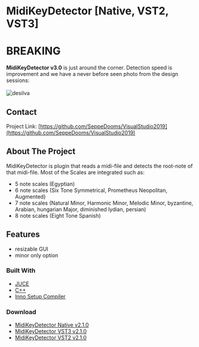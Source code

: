 # MidiKeyDetector [Native, VST2, VST3]


# BREAKING

**MidiKeyDetector v3.0** is just around the corner. Detection speed is improvement and we have a never before seen photo from the design sessions:<br><br>
![desilva](https://user-images.githubusercontent.com/6472374/93003437-54a7fd00-f547-11ea-8473-e4602993e69d.jpg)

<!-- CONTACT -->
## Contact
Project Link: [https://github.com/SeppeDooms/VisualStudio2019](https://github.com/SeppeDooms/VisualStudio2019)
<!-- ABOUT THE PROJECT -->
## About The Project
MidiKeyDetector is plugin that reads a midi-file and detects the root-note of that midi-file. 
Most of the Scales are integrated such as:
* 5 note scales (Egyptian)
* 6 note scales (Six Tone Symmetrical, Prometheus Neopolitan, Augmented)
* 7 note scales (Natural Minor, Harmonic Minor, Melodic Minor, byzantine, Arabian, hungarian Major, diminished lydian, persian)
* 8 note scales (Eight Tone Spanish) 

## Features
* resizable GUI
* minor only option

### Built With
* [JUCE](https://juce.com)
* [C++](https://support.microsoft.com/nl-be/help/2977003/the-latest-supported-visual-c-downloads)
* [Inno Setup Compiler](https://jrsoftware.org/isinfo.php)

### Download
* [MidiKeyDetector Native v2.1.0](https://hogent-my.sharepoint.com/:u:/g/personal/seppe_dooms_student_hogent_be/EceQgC6CCOhNuKv3lY4xOm8BfNdaHDcJU2XLZNhq-HCNkQ?e=QZ1yQD)
* [MidiKeyDetector VST3 v2.1.0](https://hogent-my.sharepoint.com/:u:/g/personal/seppe_dooms_student_hogent_be/EakkohZLEZpDij_BeWb0vA8BpBM4My1UXq5H_1KLct4QtQ?e=nmwBNy)
* [MidiKeyDetector VST2 v2.1.0](https://hogent-my.sharepoint.com/:u:/g/personal/seppe_dooms_student_hogent_be/ESZARLHj9zNBs9FZY-1CMmcBVjq2RjZZq8Qenxh3GbJylw?e=Nf6D5K)
